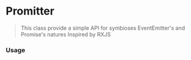 # Promitter
> This class provide a simple API for symbioses EventEmitter's and Promise's natures
> Inspired by RXJS

### Usage
